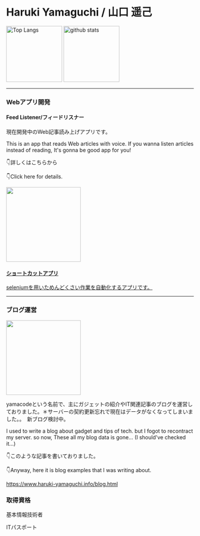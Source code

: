 <h1>Haruki Yamaguchi / 山口 遥己</h1>

<p align="left"> 
  <img alt="Top Langs" height="150px" src="https://github-readme-stats.vercel.app/api/top-langs/?username=8maguchi8ruki&layout=compact&show_icons=true&theme=onedark" />
  <img alt="github stats" height="150px" src="https://github-readme-stats.vercel.app/api?username=8maguchi8ruki&theme=onedark&show_icons=ture" />
</p>

<hr> 


<h3>Webアプリ開発</h3>

<h4>Feed Listener/フィードリスナー </h4>
<p>現在開発中のWeb記事読み上げアプリです。</p>
<p>This is an app that reads Web articles with voice. If you wanna listen articles instead of reading, It's gonna be good app for you!</p>

<p>👇詳しくはこちらから</p>
<p>👇Click here for details.</p>

<a href="https://github.com/8maguchi8ruki/FeedListener">
<img src="https://user-images.githubusercontent.com/77283970/231370865-4973e64a-e83d-4284-bca3-51baa4fead0c.png" style="width:200px;　border:2px solid #ccc;">
 
<h4>ショートカットアプリ</h4>
  <a href="https://github.com/8maguchi8ruki/shortcut-app">seleniumを用いためんどくさい作業を自動化するアプリです。</a>
<hr>

<h3>ブログ運営</h3>   
<img src="https://user-images.githubusercontent.com/77283970/231370539-748091a5-47a4-41e0-8a98-27449bffecce.png" style="width:200px;">                                                                                                        
<p>yamacodeという名前で、主にガジェットの紹介やIT関連記事のブログを運営しておりました。＊サーバーの契約更新忘れで現在はデータがなくなってしまいました。。　新ブログ検討中。</p>

<p>I used to write a blog about gadget and tips of tech. but I fogot to recontract my  
server. so now, These all my blog data is gone...  (I should've checked it…)</p>

                                                                                      
<p>👇このような記事を書いておりました。</p>
  
<p>👇Anyway, here it is blog examples that I was writing about.</p>

 https://www.haruki-yamaguchi.info/blog.html

<!-- <p>ブログを運営していたときのTwitterアカウントです</p>
<a href="https://twitter.com/yamacode_tw?t=ZjEMfqigph-E31KbsY0DeA&s=09">@yamacode_tw</a>
<hr> -->

<h3>取得資格</h3>
 <p>基本情報技術者</p>
 <p>ITパスポート</p>
<!-- 
[![trophy](https://github-profile-trophy.vercel.app/?username=8maguchi8ruki&theme=onedark&column=7
)](https://github.com/ryo-ma/github-profile-trophy) -->







